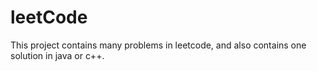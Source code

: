 # leetCode
This project contains many problems in leetcode, and also contains one solution in java or c++.
